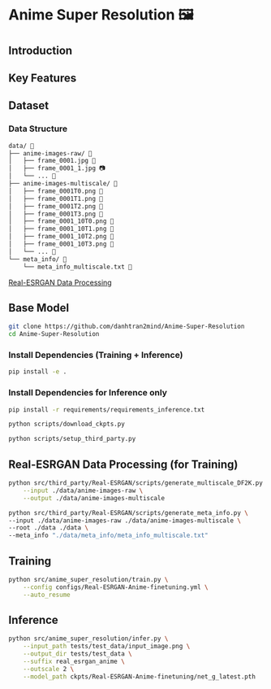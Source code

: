 # Anime Super Resolution 🖼️

## Introduction

## Key Features

## Dataset

### Data Structure

```markdown
data/ 📁
├── anime-images-raw/ 📁
│   ├── frame_0001.jpg 📸
│   ├── frame_0001_1.jpg 📷
│   └── ... 📸
├── anime-images-multiscale/ 📁
│   ├── frame_0001T0.png 📸
│   ├── frame_0001T1.png 📸
│   ├── frame_0001T2.png 📸
│   ├── frame_0001T3.png 📸
│   ├── frame_0001_10T0.png 📸
│   ├── frame_0001_10T1.png 📸
│   ├── frame_0001_10T2.png 📸
│   ├── frame_0001_10T3.png 📸
│   └── ... 📸
└── meta_info/ 📁
    └── meta_info_multiscale.txt 📄
```
[Real-ESRGAN Data Processing](#real-esrgan-data-processing)
## Base Model


```bash
git clone https://github.com/danhtran2mind/Anime-Super-Resolution
cd Anime-Super-Resolution
```
### Install Dependencies (Training + Inference)
```bash
pip install -e .
```
### Install Dependencies for Inference only
```bash
pip install -r requirements/requirements_inference.txt
```

```bash
python scripts/download_ckpts.py
```
```bash
python scripts/setup_third_party.py
```
## Real-ESRGAN Data Processing (for Training)
```bash
python src/third_party/Real-ESRGAN/scripts/generate_multiscale_DF2K.py \
    --input ./data/anime-images-raw \
    --output ./data/anime-images-multiscale
```
```bash
python src/third_party/Real-ESRGAN/scripts/generate_meta_info.py \
--input ./data/anime-images-raw ./data/anime-images-multiscale \
--root ./data ./data \
--meta_info "./data/meta_info/meta_info_multiscale.txt"
```
## Training
```bash
python src/anime_super_resolution/train.py \
    --config configs/Real-ESRGAN-Anime-finetuning.yml \
    --auto_resume
```

## Inference

<!-- ```bash
python src/anime_super_resolution/infer.py
``` -->
```bash
python src/anime_super_resolution/infer.py \
    --input_path tests/test_data/input_image.png \
    --output_dir tests/test_data \
    --suffix real_esrgan_anime \
    --outscale 2 \
    --model_path ckpts/Real-ESRGAN-Anime-finetuning/net_g_latest.pth
```